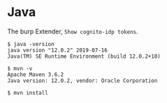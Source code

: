 # Java

The burp Extender, `Show cognito-idp tokens`.

```
$ java -version
java version "12.0.2" 2019-07-16
Java(TM) SE Runtime Environment (build 12.0.2+10)

$ mvn -v
Apache Maven 3.6.2
Java version: 12.0.2, vendor: Oracle Corporation
````


```shell
$ mvn install
```
